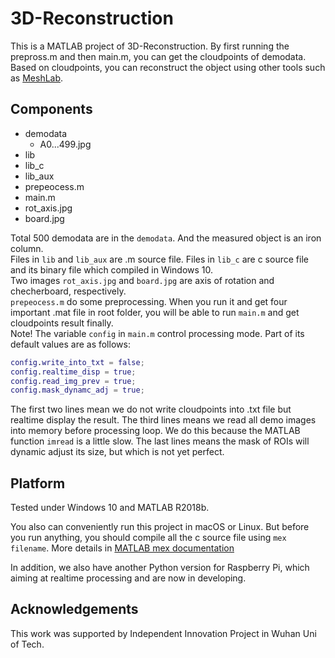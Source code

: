 # 3D-Reconstruction
This is a MATLAB project of 3D-Reconstruction. By first running the prepross.m and then main.m, you can get the cloudpoints of demodata. Based on cloudpoints, you can reconstruct the object using other tools such as [MeshLab](http://www.meshlab.net/).

## Components
- demodata
  * A0...499.jpg
- lib
- lib_c
- lib_aux
- prepeocess.m
- main.m
- rot_axis.jpg
- board.jpg

Total 500 demodata are in the `demodata`. And the measured object is an iron column. <br>
Files in `lib` and `lib_aux` are .m source file. Files in `lib_c` are c source file and its binary file which compiled in Windows 10. <br>
Two images `rot_axis.jpg` and `board.jpg` are axis of rotation and checherboard, respectively.<br>
`prepeocess.m` do some preprocessing. When you run it and get four important .mat file in root folder, you will be able to run `main.m` and get cloudpoints result finally. <br>
Note! The variable `config` in `main.m` control processing mode. Part of its default values are as follows:
```matlab
config.write_into_txt = false;
config.realtime_disp = true;
config.read_img_prev = true;
config.mask_dynamc_adj = true;
```
The first two lines mean we do not write cloudpoints into .txt file but realtime display the result. The third lines means we read all demo images into memory before processing loop. We do this because the MATLAB function `imread` is a little slow. The last lines means the mask of ROIs will dynamic adjust its size, but which is not yet perfect.

## Platform
Tested under Windows 10 and MATLAB R2018b.

You also can conveniently run this project in macOS or Linux. But before you run anything, you should compile all the c source file using `mex filename`. More details in [MATLAB mex documentation](https://ww2.mathworks.cn/help/matlab/ref/mex.html?lang=en)

In addition, we also have another Python version for Raspberry Pi, which aiming at realtime processing and are now in developing.

## Acknowledgements
This work was supported by Independent Innovation Project in Wuhan Uni of Tech.